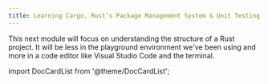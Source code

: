 ```yaml
---
title: Learning Cargo, Rust’s Package Management System & Unit Testing
---
```


This next module will focus on understanding the structure of a Rust project.  It will be less in the playground environment we've been using and more in a code editor like Visual Studio Code and the terminal.

import DocCardList from '@theme/DocCardList';

<DocCardList />
